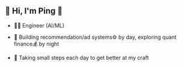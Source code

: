 ## 👋 Hi, I'm Ping 🍎  

- 🧑‍💻 Engineer (AI/ML)  

- 🔭 Building recommendation/ad systems⚙️ by day, exploring quant finance💰 by night  

- 🌱 Taking small steps each day to get better at my craft  

<!--
**cp2phi/cp2phi** is a ✨ _special_ ✨ repository because its `README.md` (this file) appears on your GitHub profile.

Here are some ideas to get you started:

- 🔭 I’m currently working on ...
- 🌱 I’m currently learning ...
- 👯 I’m looking to collaborate on ...
- 🤔 I’m looking for help with ...
- 💬 Ask me about ...
- 📫 How to reach me: ...
- 😄 Pronouns: ...
- ⚡ Fun fact: ...
-->
